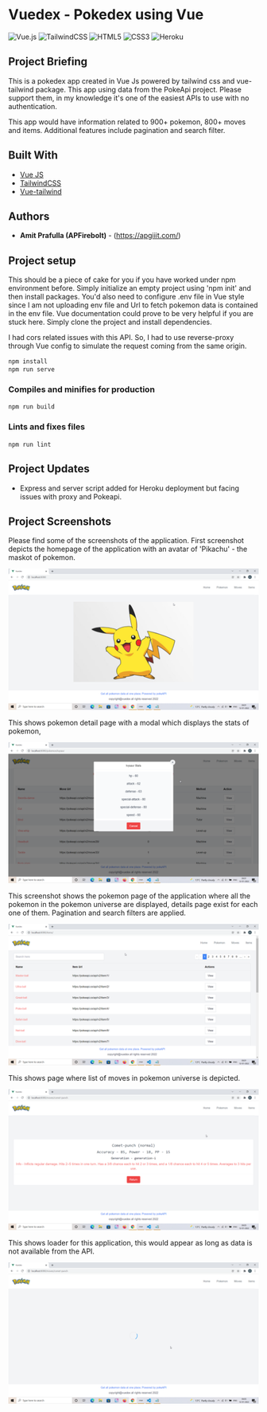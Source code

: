 # Vuedex - Pokedex using Vue

![Vue.js](https://img.shields.io/badge/vuejs-%2335495e.svg?style=for-the-badge&logo=vuedotjs&logoColor=%234FC08D)
![TailwindCSS](https://img.shields.io/badge/tailwindcss-%2338B2AC.svg?style=for-the-badge&logo=tailwind-css&logoColor=white)
![HTML5](https://img.shields.io/badge/html5-%23E34F26.svg?style=for-the-badge&logo=html5&logoColor=white)
![CSS3](https://img.shields.io/badge/css3-%231572B6.svg?style=for-the-badge&logo=css3&logoColor=white)
![Heroku](https://img.shields.io/badge/heroku-%23430098.svg?style=for-the-badge&logo=heroku&logoColor=white)

## Project Briefing

This is a pokedex app created in Vue Js powered by tailwind css and vue-tailwind package. This app using data from the PokeApi project. Please support them, in my knowledge it's one of the easiest APIs to use with no authentication. 

This app would have information related to 900+ pokemon, 800+ moves and items. Additional features include pagination and search filter.

## Built With

* [Vue JS](https://vuejs.org/)
* [TailwindCSS](https://tailwindcss.com/)
* [Vue-tailwind](https://www.vue-tailwind.com/)

## Authors

* **Amit Prafulla (APFirebolt)** - (https://apgiiit.com/)
## Project setup

This should be a piece of cake for you if you have worked under npm environment before. Simply initialize an empty project using 'npm init' and then install packages. You'd also need to configure .env file in Vue style since I am not uploading env file and Url to fetch pokemon data is contained in the env file. Vue documentation could prove to be very helpful if you are stuck here. Simply clone the project and install dependencies.

I had cors related issues with this API. So, I had to use reverse-proxy through Vue config to simulate the request coming from the same origin.
```
npm install
npm run serve
```
### Compiles and minifies for production
```
npm run build
```

### Lints and fixes files
```
npm run lint
```

## Project Updates

- Express and server script added for Heroku deployment but facing issues with proxy and Pokeapi.
## Project Screenshots

Please find some of the screenshots of the application. First screenshot depicts the homepage of the application with an avatar of 'Pikachu' - the maskot of pokemon.

![alt text](./screenshots/home.png)

This shows pokemon detail page with a modal which displays the stats of pokemon,

![alt text](./screenshots/pokemon-detail.png)

This screenshot shows the pokemon page of the application where all the pokemon in the pokemon universe are displayed, details page exist for each one of them. Pagination and search filters are applied.

![alt text](./screenshots/pokemon-list.png)

This shows page where list of moves in pokemon universe is depicted.

![alt text](./screenshots/move-detail.png)

This shows loader for this application, this would appear as long as data is not available from the API.

![alt text](./screenshots/loader.png)